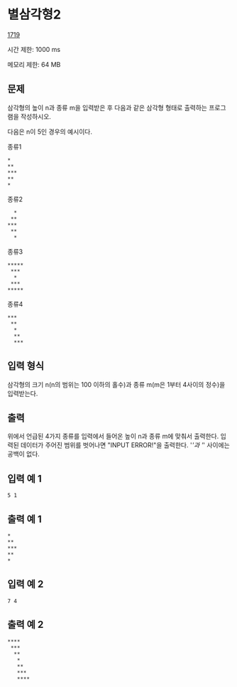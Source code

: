 # 별삼각형2

[1719](http://jungol.co.kr/bbs/board.php?bo_table=pbank&wr_id=992)

시간 제한: 1000 ms

메모리 제한: 64 MB



## 문제

삼각형의 높이 n과 종류 m을 입력받은 후 다음과 같은 삼각형 형태로 출력하는 프로그램을 작성하시오. 

다음은 n이 5인 경우의 예시이다.



종류1

```
*
**
***
**
*
```



종류2

```
  *
 **
***
 **
  *
```



종류3

```
*****
 ***
  *
 ***
*****
```



종류4

```
***
 **
  *
  **
  ***
```





## 입력 형식

삼각형의 크기 n(n의 범위는 100 이하의 홀수)과 종류 m(m은 1부터 4사이의 정수)을 입력받는다.



## 출력

위에서 언급된 4가지 종류를 입력에서 들어온 높이 n과 종류 m에 맞춰서 출력한다.
입력된 데이터가 주어진 범위를 벗어나면 "INPUT ERROR!"을 출력한다. '*'과 '*' 사이에는 공백이 없다.



## 입력 예 1

```
5 1
```



## 출력 예 1

```
*
**
***
**
*
```



## 입력 예 2

```
7 4
```



## 출력 예 2

```
****
 ***
  **
   *
   **
   ***
   ****
```

